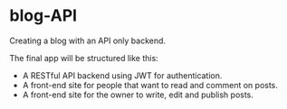 # blog-API
Creating a blog with an API only backend.

The final app will be structured like this:
- A RESTful API backend using JWT for authentication.
- A front-end site for people that want to read and comment on posts.
- A front-end site for the owner to write, edit and publish posts.

